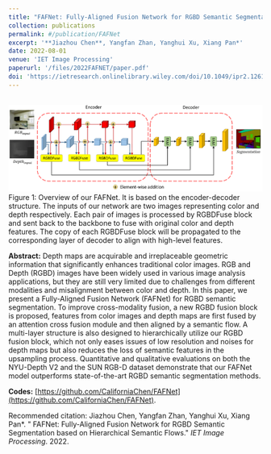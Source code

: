 ```yaml
---
title: "FAFNet: Fully-Aligned Fusion Network for RGBD Semantic Segmentation based on Hierarchical Semantic Flows"
collection: publications
permalink: #/publication/FAFNet
excerpt: '**Jiazhou Chen**, Yangfan Zhan, Yanghui Xu, Xiang Pan*'
date: 2022-08-01
venue: 'IET Image Processing'
paperurl: '/files/2022FAFNET/paper.pdf'
doi: 'https://ietresearch.onlinelibrary.wiley.com/doi/10.1049/ipr2.12614'
---
```

<br/><img src='/files/2022FAFNET/pipeline.png' alt=""><br>
Figure 1: Overview of our FAFNet. It is based on the encoder-decoder structure. The inputs of our network are two images representing color and depth respectively. Each pair of images is processed by RGBDFuse block and sent back to the backbone to fuse with original color and depth features. The copy of each RGBDFuse block will be propagated to the corresponding layer of decoder to align with high-level features.


<b>Abstract:</b> Depth maps are acquirable and irreplaceable geometric information that significantly enhances traditional color images. RGB and Depth (RGBD) images have been widely used in various image analysis applications, but they are still very limited due to challenges from different modalities and misalignment between color and depth. In this paper, we present a Fully-Aligned Fusion Network (FAFNet) for RGBD semantic segmentation. To improve cross-modality fusion, a new RGBD fusion block is proposed, features from color images and depth maps are first fused by an attention cross fusion module and then aligned by a semantic flow. A multi-layer structure is also designed to hierarchically utilize our RGBD fusion block, which not only eases issues of low resolution and noises for depth maps but also reduces the loss of semantic features in the upsampling process. Quantitative and qualitative evaluations on both the NYU-Depth V2 and the SUN RGB-D dataset demonstrate that our FAFNet model outperforms state-of-the-art RGBD semantic segmentation methods.


<b>Codes:</b> [https://github.com/CaliforniaChen/FAFNet](https://github.com/CaliforniaChen/FAFNet).

Recommended citation: Jiazhou Chen, Yangfan Zhan, Yanghui Xu, Xiang Pan*. &quot; FAFNet: Fully-Aligned Fusion Network for RGBD Semantic Segmentation based on Hierarchical Semantic Flows.&quot; <i>IET Image Processing</i>. 2022.
